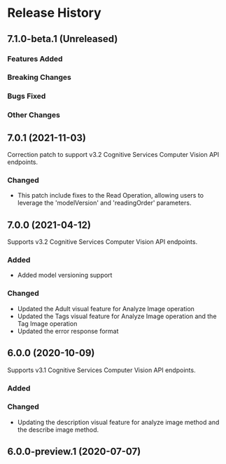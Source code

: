 # Release History

## 7.1.0-beta.1 (Unreleased)

### Features Added

### Breaking Changes

### Bugs Fixed

### Other Changes

## 7.0.1 (2021-11-03)

Correction patch to support v3.2 Cognitive Services Computer Vision API endpoints.

### Changed
* This patch include fixes to the Read Operation, allowing users to leverage the 'modelVersion' and 'readingOrder' parameters.

## 7.0.0 (2021-04-12)

Supports v3.2 Cognitive Services Computer Vision API endpoints.

### Added

* Added model versioning support

### Changed

* Updated the Adult visual feature for Analyze Image operation
* Updated the Tags visual feature for Analyze Image operation and the Tag Image operation
* Updated the error response format

## 6.0.0 (2020-10-09)

Supports v3.1 Cognitive Services Computer Vision API endpoints.

### Added

### Changed

* Updating the description visual feature for analyze image method and the describe image method.

## 6.0.0-preview.1 (2020-07-07)